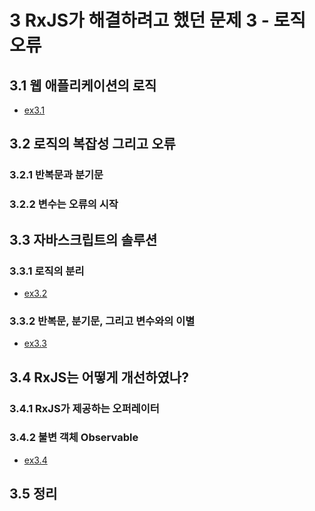 # 3 RxJS가 해결하려고 했던 문제 3 - 로직 오류

## 3.1 웹 애플리케이션의 로직
- [ex3.1][link1]

## 3.2 로직의 복잡성 그리고 오류

### 3.2.1 반복문과 분기문

### 3.2.2 변수는 오류의 시작

## 3.3 자바스크립트의 솔루션

### 3.3.1 로직의 분리
- [ex3.2][link2]

### 3.3.2 반복문, 분기문, 그리고 변수와의 이별
- [ex3.3][link3]

## 3.4 RxJS는 어떻게 개선하였나?

### 3.4.1 RxJS가 제공하는 오퍼레이터

### 3.4.2 불변 객체 Observable
- [ex3.4][link4]

## 3.5 정리

[link1]: "/src/ch3/ex3.1.js"
[link2]: "/src/ch3/ex3.2.js"
[link3]: "/src/ch3/ex3.3.js"
[link4]: "/src/ch3/ex3.4.js"
